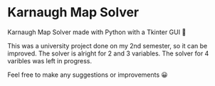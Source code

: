 # Karnaugh Map Solver

Karnaugh Map Solver made with Python with a Tkinter GUI 🐍

This was a university project done on my 2nd semester, so it can be improved.
The solver is alright for 2 and 3 variables. The solver for 4 varibles was left in progress.

Feel free to make any suggestions or improvements 😀
